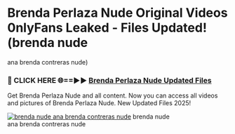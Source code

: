 # Brenda Perlaza Nude Original Videos 0nlyFans Leaked - Files Updated! (brenda nude<br>
ana brenda contreras nude)

<h3>🔴 CLICK HERE 🌐==►► <a href="https://tinyurl.com/2p9ay9w9" rel="nofollow">Brenda Perlaza Nude Updated Files</a></h3>

Get Brenda Perlaza Nude and all content. Now you can access all videos and pictures of Brenda Perlaza Nude. New Updated Files 2025!

[![brenda nude<br>
ana brenda contreras nude](https://i.imgur.com/KQgVmj3.gif)](https://tinyurl.com/2p9ay9w9)
brenda nude<br>
ana brenda contreras nude